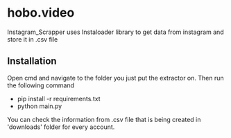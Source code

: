 # hobo.video
Instagram_Scrapper uses Instaloader library to get data from instagram and store it in .csv file 

## Installation
Open cmd and navigate to the folder you just put the extractor on. Then run the following command
* pip install -r requirements.txt
* python main.py

You can check the information from .csv file that is being created in 'downloads' folder for every account.
